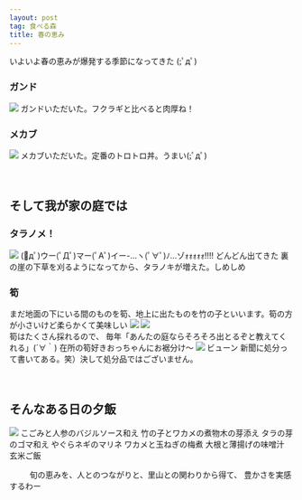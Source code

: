 ```yaml
---
layout: post
tag: 食べる森
title: 春の恵み
---
```


いよいよ春の恵みが爆発する季節になってきた (;ﾟдﾟ)

### ガンド
![](https://c2.staticflickr.com/4/3723/13789938673_74a7020a1b.jpg)
ガンドいただいた。フクラギと比べると肉厚ね！

### メカブ
![](https://c2.staticflickr.com/8/7358/13790262974_3dc14fd66e.jpg)
メカブいただいた。定番のトロトロ丼。うまい(;ﾟдﾟ)

　
## そして我が家の庭では
### タラノメ！
![](https://c2.staticflickr.com/6/5203/13789961363_ed0bdf5614.jpg)
(ﾟдﾟ)ウー(ﾟДﾟ)マー(ﾟAﾟ)イー-…ヽ(ﾟ∀ﾟ)ﾉ…ゾｫｫｫｫｫ!!!!
どんどん出てきた
裏の崖の下草を刈るようになってから、タラノキが増えた。しめしめ

### 筍
まだ地面の下にいる間のものを筍、地上に出たものを竹の子といいます。筍の方が小さいけど柔らかくて美味しい
![](https://c2.staticflickr.com/4/3665/13789973063_4e2dd9521a.jpg)
![](https://c2.staticflickr.com/8/7207/13789813193_642bc2f23c.jpg)  
筍はたくさん採れるので、
毎年「あんたの庭ならそろそろ出とるぞと教えてくれる」(´∀｀)
在所の筍好きおっちゃんにお裾分け〜
![](https://c2.staticflickr.com/8/7389/13790357814_05e8b69113.jpg)
ビューン
新聞に処分って書いてある。笑）決して処分品ではございません。

　
　
## そんなある日の夕飯
![](https://c2.staticflickr.com/8/7259/13858710353_9df38dfc1b.jpg)
こごみと人参のバジルソース和え
竹の子とワカメの煮物木の芽添え
タラの芽のゴマ和え
やぐらネギのマリネ
ワカメと玉ねぎの梅煮
大根と薄揚げの味噌汁
玄米ご飯

　
　
旬の恵みを、人とのつながりと、里山との関わりから得て、
豊かさを実感するわー

